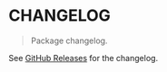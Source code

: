 # CHANGELOG

> Package changelog.

See [GitHub Releases](https://github.com/stdlib-js/stats-base-dists-levy-mode/releases) for the changelog.